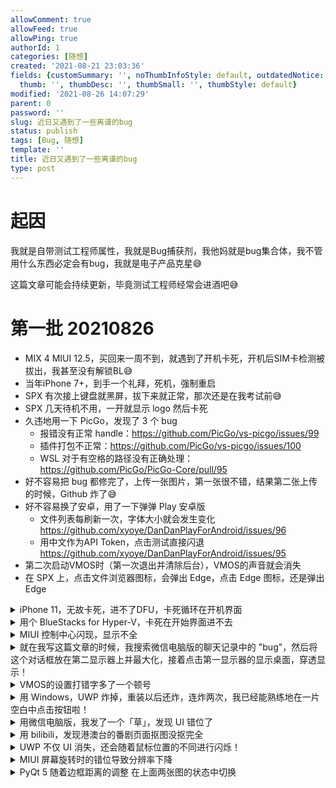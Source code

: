 ```yaml
---
allowComment: true
allowFeed: true
allowPing: true
authorId: 1
categories: [随想]
created: '2021-08-21 23:03:36'
fields: {customSummary: '', noThumbInfoStyle: default, outdatedNotice: 'no', reprint: standard,
  thumb: '', thumbDesc: '', thumbSmall: '', thumbStyle: default}
modified: '2021-08-26 14:07:29'
parent: 0
password: ''
slug: 近日又遇到了一些离谱的bug
status: publish
tags: [Bug, 随想]
template: ''
title: 近日又遇到了一些离谱的bug
type: post
---
```

# 起因

我就是自带测试工程师属性，我就是Bug捕获剂，我他妈就是bug集合体，我不管用什么东西必定会有bug，我就是电子产品克星😅

这篇文章可能会持续更新，毕竟测试工程师经常会进酒吧😅

# 第一批 20210826

* MIX 4 MIUI 12.5，买回来一周不到，就遇到了开机卡死，开机后SIM卡检测被拔出，我甚至没有解锁BL😅
* 当年iPhone 7+，到手一个礼拜，死机，强制重启
* SPX 有次接上键盘就黑屏，拔下来就正常，那次还是在我考试前😅
* SPX 几天待机不用，一开就显示 logo 然后卡死
* 久违地用一下 PicGo，发现了 3 个 bug
  * 报错没有正常 handle：https://github.com/PicGo/vs-picgo/issues/99
  * 插件打包不正常：https://github.com/PicGo/vs-picgo/issues/100
  * WSL 对于有空格的路径没有正确处理：https://github.com/PicGo/PicGo-Core/pull/95
* 好不容易把 bug 都修完了，上传一张图片，第一张很不错，结果第二张上传的时候，Github 炸了😅
* 好不容易换了安卓，用了一下弹弹 Play 安卓版
  * 文件列表每刷新一次，字体大小就会发生变化 https://github.com/xyoye/DanDanPlayForAndroid/issues/96
  * 用中文作为API Token，点击测试直接闪退 https://github.com/xyoye/DanDanPlayForAndroid/issues/95
* 第二次启动VMOS时（第一次退出并清除后台），VMOS的声音就会消失
* 在 SPX 上，点击文件浏览器图标，会弹出 Edge，点击 Edge 图标，还是弹出 Edge

<details>
	<summary>iPhone 11，无故卡死，进不了DFU，卡死循环在开机界面</summary>
	<img src="https://cdn.jsdelivr.net/gh/JeffersonQin/blog-asset@latest/usr/picgo/772a23bfa1d22005b60120015e40ab7.jpg">
</details>
<details>
	<summary>用个 BlueStacks for Hyper-V，卡死在开始界面进不去</summary>
	<img src="https://cdn.jsdelivr.net/gh/JeffersonQin/blog-asset@latest/usr/picgo/71b8824fd57206bbc87acff2ff21009.png">
</details>
<details>
	<summary>MIUI 控制中心闪现，显示不全</summary>
	<img src="https://cdn.jsdelivr.net/gh/JeffersonQin/blog-asset@latest/usr/picgo/f351a67d377870dbc92af016446ecaf.jpg">
</details>
<details>
	<summary>就在我写这篇文章的时候，我搜索微信电脑版的聊天记录中的 "bug"，然后将这个对话框放在第二显示器上并最大化，接着点击第一显示器的显示桌面，穿透显示！</summary>
	<img src="https://cdn.jsdelivr.net/gh/JeffersonQin/blog-asset@latest/usr/picgo/59cd6d6d679414689599401ef6a8f5f.png">
</details>
<details>
	<summary>VMOS的设置打错字多了一个顿号</summary>
	<img src="https://cdn.jsdelivr.net/gh/JeffersonQin/blog-asset@latest/usr/picgo/ad96e9db1222c6bada8713fac513176.jpg">
</details>
<details>
	<summary>用 Windows，UWP 炸掉，重装以后还炸，连炸两次，我已经能熟练地在一片空白中点击按钮啦！</summary>
	<img src="https://cdn.jsdelivr.net/gh/JeffersonQin/blog-asset@latest/usr/picgo/20210130150052_fa97dee8d9f01cbf6416094d28f84e0c.png">
</details>
<details>
	<summary>用微信电脑版，我发了一个「草」，发现 UI 错位了</summary>
	<img src="https://cdn.jsdelivr.net/gh/JeffersonQin/blog-asset@latest/usr/vscode/20210130150522_8e61862875fe1e2699132457765c2067.png">
</details>
<details>
	<summary>用 bilibili，发现港澳台的番剧页面抠图没抠完全</summary>
	<img src="https://cdn.jsdelivr.net/gh/JeffersonQin/blog-asset@latest/usr/vscode/783013afa217f922b6d0972fd2271cb.png">
	<img src="https://cdn.jsdelivr.net/gh/JeffersonQin/blog-asset@latest/usr/vscode/d8fcf8dd163be059f06f9dc1c3d9af2.png">
</details>
<details>
	<summary>UWP 不仅 UI 消失，还会随着鼠标位置的不同进行闪烁！</summary>
	<video src="https://cdn.jsdelivr.net/gh/JeffersonQin/blog-asset@latest/usr/picgo/b1ead5a6702f0533d4ac37f36c695dff.mp4">
</details>
<details>
	<summary>MIUI 屏幕旋转时的错位导致分辨率下降</summary>
	<img src="https://cdn.jsdelivr.net/gh/JeffersonQin/blog-asset@latest/usr/picgo/ef820647c550050e26081e46a411f16.jpg">
	<img src="https://cdn.jsdelivr.net/gh/JeffersonQin/blog-asset@latest/usr/picgo/32b5aba202e9a63ac7156810d0f58f6.jpg">
</details>
<details>
	<summary>PyQt 5 随着边框距离的调整 在上面两张图的状态中切换</summary>
	<img src="https://cdn.jsdelivr.net/gh/JeffersonQin/blog-asset@latest/usr/picgo/0c3fb2f64ccf6af2fad690141745e51.png">
	<img src="https://cdn.jsdelivr.net/gh/JeffersonQin/blog-asset@latest/usr/picgo/3aedc41e40655a35c351bb1367a7fe7.png">
</details>

